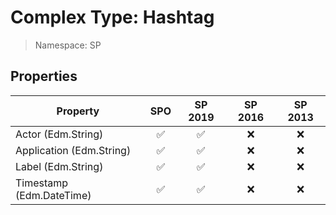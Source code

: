 # Complex Type: Hashtag

> Namespace: SP

## Properties

Property | SPO | SP 2019 | SP 2016 | SP 2013
----------|:---:|:-------:|:-------:|:-------:
Actor (Edm.String) | ✅ | ✅ | ❌ | ❌
Application (Edm.String) | ✅ | ✅ | ❌ | ❌
Label (Edm.String) | ✅ | ✅ | ❌ | ❌
Timestamp (Edm.DateTime) | ✅ | ✅ | ❌ | ❌